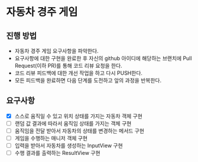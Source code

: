 # 자동차 경주 게임
## 진행 방법
* 자동차 경주 게임 요구사항을 파악한다.
* 요구사항에 대한 구현을 완료한 후 자신의 github 아이디에 해당하는 브랜치에 Pull Request(이하 PR)를 통해 코드 리뷰 요청을 한다.
* 코드 리뷰 피드백에 대한 개선 작업을 하고 다시 PUSH한다.
* 모든 피드백을 완료하면 다음 단계를 도전하고 앞의 과정을 반복한다.

## 요구사항
- [x] 스스로 움직일 수 있고 위치 상태를 가지는 자동차 객체 구현
- [ ] 랜덤 값 결과에 따라서 움직임 상태를 가지는 객체 구현
- [ ] 움직임을 전달 받아서 자동차의 상태를 변경하는 메서드 구현
- [ ] 게임을 수행하는 매니저 객체 구현
- [ ] 입력을 받아서 자동차를 생성하는 InputView 구현
- [ ] 수행 결과를 출력하는 ResultView 구현
